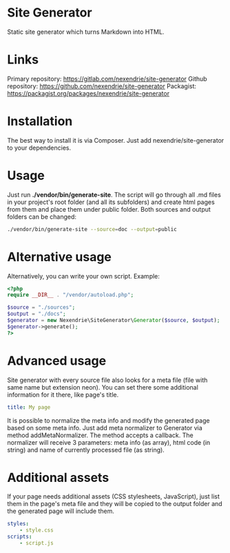 Site Generator
==============

Static site generator which turns Markdown into HTML.

Links
=====

Primary repository: https://gitlab.com/nexendrie/site-generator
Github repository: https://github.com/nexendrie/site-generator
Packagist: https://packagist.org/packages/nexendrie/site-generator

Installation
============

The best way to install it is via Composer. Just add nexendrie/site-generator to your dependencies.

Usage
=====

Just run **./vendor/bin/generate-site**. The script will go through all .md files in your project's root folder (and all its subfolders) and create html pages from them and place them under public folder. Both sources and output folders can be changed:

```bash
./vendor/bin/generate-site --source=doc --output=public
```

Alternative usage
=================

Alternatively, you can write your own script. Example:

```php
<?php
require __DIR__ . "/vendor/autoload.php";

$source = "./sources";
$output = "./docs";
$generator = new Nexendrie\SiteGenerator\Generator($source, $output);
$generator->generate();
?>
```

Advanced usage
==============

Site generator with every source file also looks for a meta file (file with same name but extension neon). You can set there some additional information for it there, like page's title.

```yaml
title: My page
```

It is possible to normalize the meta info and modify the generated page based on some meta info. Just add meta normalizer to Generator via method addMetaNormalizer. The method accepts a callback. The normalizer will receive 3 parameters: meta info (as array), html code (in string) and name of currently processed file (as string).

Additional assets
=================

If your page needs additional assets (CSS stylesheets, JavaScript), just list them in the page's meta file and they will be copied to the output folder and the generated page will include them.

```yaml
styles:
    - style.css
scripts:
    - script.js
```
